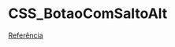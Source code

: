 # CSS_BotaoComSaltoAlt
 
[Referência](https://github.com/Cassianosch/programador.cs-reels/tree/master/button-com-salto-alt "Referência")